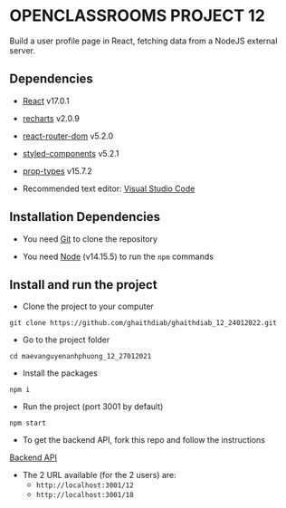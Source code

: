 # OPENCLASSROOMS PROJECT 12

Build a user profile page in React, fetching data from a NodeJS external server.

## Dependencies

- [React](https://reactjs.org/) v17.0.1

- [recharts](https://recharts.org/en-US) v2.0.9

- [react-router-dom](https://reactrouter.com/web/guides/quick-start) v5.2.0

- [styled-components](https://styled-components.com/) v5.2.1

- [prop-types](https://www.npmjs.com/package/prop-types) v15.7.2

- Recommended text editor: [Visual Studio Code](https://code.visualstudio.com/)

## Installation Dependencies

- You need [Git](https://git-scm.com/) to clone the repository

- You need [Node](https://nodejs.org/en/) (v14.15.5) to run the `npm` commands

## Install and run the project

- Clone the project to your computer

`git clone https://github.com/ghaithdiab/ghaithdiab_12_24012022.git`

- Go to the project folder

`cd maevanguyenanhphuong_12_27012021`

- Install the packages

`npm i`

- Run the project (port 3001 by default)

`npm start`

- To get the backend API, fork this repo and follow the instructions

[Backend API](https://github.com/OpenClassrooms-Student-Center/P9-front-end-dashboard)

- The 2 URL available (for the 2 users) are:
  - `http://localhost:3001/12`
  - `http://localhost:3001/18`